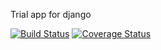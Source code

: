 Trial app for django

[![Build Status](https://app.travis-ci.com/Zeudon/swe-djangoapp.svg?token=jRLs9PSZGu8gqsNJBzgs&branch=main)](https://app.travis-ci.com/Zeudon/swe-djangoapp)
[![Coverage Status](https://coveralls.io/repos/github/Zeudon/swe-djangoapp/badge.svg?branch=main)](https://coveralls.io/github/Zeudon/swe-djangoapp?branch=main)

